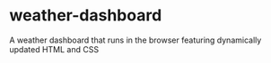 # weather-dashboard
A weather dashboard that runs in the browser featuring dynamically updated HTML and CSS
